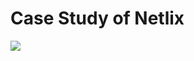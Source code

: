 # Case Study of Netlix 
![](https://digital.hbs.edu/platform-digit/wp-content/uploads/sites/2/2017/04/Netflix-Recommendations.jpg
)<br><br>


